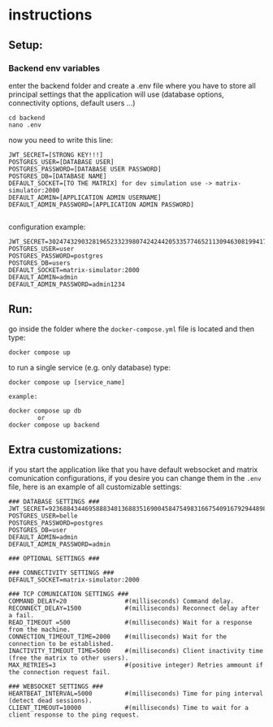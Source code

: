 # instructions

## Setup:


### Backend env variables
enter the backend folder and create a .env file where you have to store all principal settings that the application will use (database options, connectivity options, default users ...)

```
cd backend
nano .env
```

now you need to write this line:

```
JWT_SECRET=[STRONG KEY!!!]
POSTGRES_USER=[DATABASE USER]
POSTGRES_PASSWORD=[DATABASE USER PASSWORD] 
POSTGRES_DB=[DATABASE NAME]
DEFAULT_SOCKET=[TO THE MATRIX] for dev simulation use -> matrix-simulator:2000
DEFAULT_ADMIN=[APPLICATION ADMIN USERNAME]
DEFAULT_ADMIN_PASSWORD=[APPLICATION ADMIN PASSWORD]


```

configuration example: 

```
JWT_SECRET=30247432903281965233239807424244205335774652113094630819941797969296964439814
POSTGRES_USER=user
POSTGRES_PASSWORD=postgres
POSTGRES_DB=users
DEFAULT_SOCKET=matrix-simulator:2000
DEFAULT_ADMIN=admin
DEFAULT_ADMIN_PASSWORD=admin1234
```

## Run:

go inside the folder where the `docker-compose.yml` file is located and then type:

```
docker compose up
```

to run a single service (e.g. only database) type:

```
docker compose up [service_name]

example:

docker compose up db
        or
docker compose up backend
```


## Extra customizations:

if you start the application like that you have default websocket and matrix comunication configurations, if you desire you can change them in the `.env` file, here is an example of all customizable settings:

```
### DATABASE SETTINGS ###
JWT_SECRET=92368843446958883401368835169004584754983166754091679294489897723038422606962
POSTGRES_USER=belle
POSTGRES_PASSWORD=postgres 
POSTGRES_DB=user
DEFAULT_ADMIN=admin
DEFAULT_ADMIN_PASSWORD=admin

### OPTIONAL SETTINGS ###

### CONNECTIVITY SETTINGS ###
DEFAULT_SOCKET=matrix-simulator:2000 

### TCP COMUNICATION SETTINGS ###
COMMAND_DELAY=20                #(milliseconds) Command delay.
RECONNECT_DELAY=1500            #(milliseconds) Reconnect delay after a fail.
READ_TIMEOUT =500               #(milliseconds) Wait for a response from the machine.
CONNECTION_TIMEOUT_TIME=2000    #(milliseconds) Wait for the connection to be established.
INACTIVITY_TIMEOUT_TIME=5000    #(milliseconds) Client inactivity time (free the matrix to other users).
MAX_RETRIES=3                   #(positive integer) Retries ammount if the connection request fail. 

### WEBSOCKET SETTINGS ###
HEARTBEAT_INTERVAL=5000         #(milliseconds) Time for ping interval (detect dead sessions).
CLIENT_TIMEOUT=10000            #(milliseconds) Time to wait for a client response to the ping request.
```
